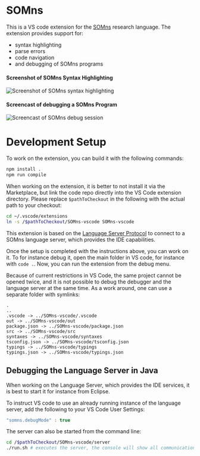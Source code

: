 # SOMns

This is a VS code extension for the [SOMns][SOMns] research language.
The extension provides support for:

 - syntax highlighting
 - parse errors
 - code navigation
 - and debugging of SOMns programs

#### Screenshot of SOMns Syntax Highlighting


![Screenshot of SOMns syntax highlighting](http://stefan-marr.de/downloads/vscode-somns-syntax-highlighting.png)

#### Screencast of debugging a SOMns Program

![Screencast of SOMns debug session](http://stefan-marr.de/downloads/vscode-somns-debugger.gif)


# Development Setup

To work on the extension, you can build it with the following commands:

```bash
npm install .
npm run compile
```

When working on the extension, it is better to not install it via the
Marketplace, but link the code repo directly into the VS Code extension
directory. Please replace `$pathToCheckout` in the following with the actual
path to your checkout:

```bash
cd ~/.vscode/extensions
ln -s /$pathToCheckout/SOMns-vscode SOMns-vscode
```

This extension is based on the [Language Server
Protocol](https://github.com/Microsoft/language-server-protocol) to connect to
a SOMns language server, which provides the IDE capabilities.

Once the setup is completed with the instructions above, you can work on it. To
for instance debug it, open the main folder in VS code, for instance with
`code .`. Now, you can run the extension from the debug menu.

Because of current restrictions in VS Code, the same project cannot be opened
twice, and it is not possible to debug the debugger and the language server at
the same time. As a work around, one can use a separate folder with symlinks:

```
.
..
.vscode -> ../SOMns-vscode/.vscode
out -> ../SOMns-vscode/out
package.json -> ../SOMns-vscode/package.json
src -> ../SOMns-vscode/src
syntaxes -> ../SOMns-vscode/syntaxes
tsconfig.json -> ../SOMns-vscode/tsconfig.json
typings -> ../SOMns-vscode/typings
typings.json -> ../SOMns-vscode/typings.json
```

## Debugging the Language Server in Java

When working on the Language Server, which provides the IDE services, it is best
to start it for instance from Eclipse.

To instruct VS code to use an already running instance of the language server,
add the following to your VS Code User Settings: 

```JavaScript
"somns.debugMode" : true
```

The server can also be started from the command line:

```bash
cd /$pathToCheckout/SOMns-vscode/server
./run.sh # executes the server, the console will show all communication
```

[SOMns]: https://github.com/smarr/SOMns
